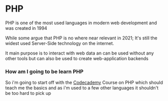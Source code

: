 # PHP

PHP is one of the most used languages in modern web development and was created in 1994

While some argue that PHP is no where near relevant in 2021; It's still the widest used Server-Side technology on the internet.

It main purpose is to interact with web data an can be used without any other tools but can also be used to create web-application backends

### How am I going to be learn PHP

So i'm going to start off with the [Codecademy](codecademy.com) Course on PHP which should teach me the basics and as i'm used to a few other languages it shouldn't be too hard to pick up